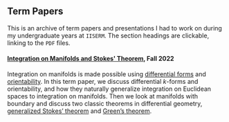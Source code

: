 ## Term Papers

This is an archive of term papers and presentations I had to work on during my undergraduate years at `IISERM`. The section headings are clickable, linking to the `PDF` files.

#### [Integration on Manifolds and Stokes' Theorem](), Fall 2022

Integration on manifolds is made possible using [differential forms](https://en.wikipedia.org/wiki/Differential_form) and [orientability](https://en.wikipedia.org/wiki/Orientability). In
this term paper, we discuss differential *k*-forms and orientability, and how they naturally
generalize integration on Euclidean spaces to integration on manifolds. Then we look at
manifolds with boundary and discuss two classic theorems in differential geometry, [generalized Stokes’
theorem](https://en.wikipedia.org/wiki/Generalized_Stokes_theorem) and [Green’s theorem](https://en.wikipedia.org/wiki/Green%27s_theorem).
